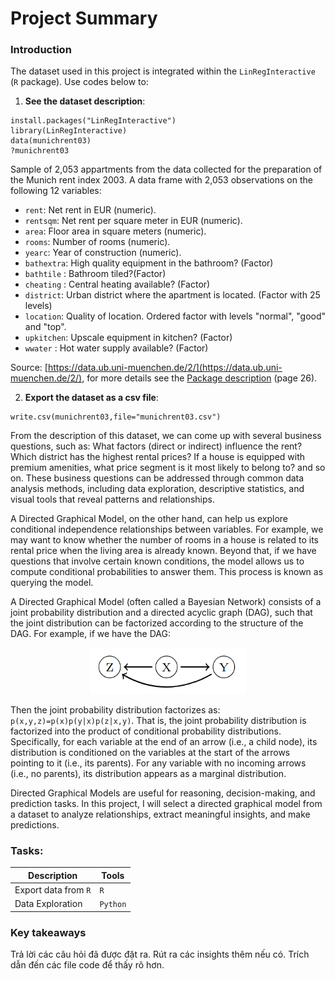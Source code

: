 # Project Summary
### Introduction

The dataset used in this project is integrated within the `LinRegInteractive` (`R` package). Use codes below to:

1. **See the dataset description**:


```{r}
install.packages("LinRegInteractive")
library(LinRegInteractive)
data(munichrent03)
?munichrent03
```
Sample of 2,053 appartments from the data collected for the preparation of the Munich rent index 2003. A data frame with 2,053 observations on the following 12 variables:
- `rent`: Net rent in EUR (numeric).
- `rentsqm`: Net rent per square meter in EUR (numeric).
- `area`: Floor area in square meters (numeric).
- `rooms`: Number of rooms (numeric).
- `yearc`: Year of construction (numeric).
- `bathextra`: High quality equipment in the bathroom? (Factor)
- `bathtile` : Bathroom tiled?(Factor)
- `cheating` : Central heating available? (Factor)
- `district`: Urban district where the apartment is located. (Factor with 25 levels)
- `location`: Quality of location. Ordered factor with levels "normal", "good" and "top".
- `upkitchen`: Upscale equipment in kitchen? (Factor)
- `wwater` : Hot water supply available? (Factor)

Source: [https://data.ub.uni-muenchen.de/2/](https://data.ub.uni-muenchen.de/2/), for more details see the [Package description](https://cran.r-project.org/web/packages/LinRegInteractive/LinRegInteractive.pdf) (page 26).

2. **Export the dataset as a csv file**:

```{r}
write.csv(munichrent03,file="munichrent03.csv")
```

From the description of this dataset, we can come up with several business questions, such as: What factors (direct or indirect) influence the rent? Which district has the highest rental prices? If a house is equipped with premium amenities, what price segment is it most likely to belong to? and so on. These business questions can be addressed through common data analysis methods, including data exploration, descriptive statistics, and visual tools that reveal patterns and relationships. 

A Directed Graphical Model, on the other hand, can help us explore conditional independence relationships between variables. For example, we may want to know whether the number of rooms in a house is related to its rental price when the living area is already known. Beyond that, if we have questions that involve certain known conditions, the model allows us to compute conditional probabilities to answer them. This process is known as querying the model.

A Directed Graphical Model (often called a Bayesian Network) consists of a joint probability distribution and a directed acyclic graph (DAG), such that the joint distribution can be factorized according to the structure of the DAG. For example, if we have the DAG:
<p align="center">
  <img src="intro_DAG.png" alt="Directed Graphical Models" width="250"/>
</p>

Then the joint probability distribution factorizes as: `p(x,y,z)=p(x)p(y|x)p(z|x,y)`. That is, the joint probability distribution is factorized into the product of conditional probability distributions. Specifically, for each variable at the end of an arrow (i.e., a child node), its distribution is conditioned on the variables at the start of the arrows pointing to it (i.e., its parents). For any variable with no incoming arrows (i.e., no parents), its distribution appears as a marginal distribution. 

Directed Graphical Models are useful for reasoning, decision-making, and prediction tasks. In this project, I will select a directed graphical model from a dataset to analyze relationships, extract meaningful insights, and make predictions.

### Tasks:
| Description | Tools|
|--|--|
|Export data from `R`| `R`|
|Data Exploration | `Python`|

### Key takeaways
Trả lời các câu hỏi đã được đặt ra. Rút ra các insights thêm nếu có. Trích dẫn đến các file code để thấy rõ hơn.

